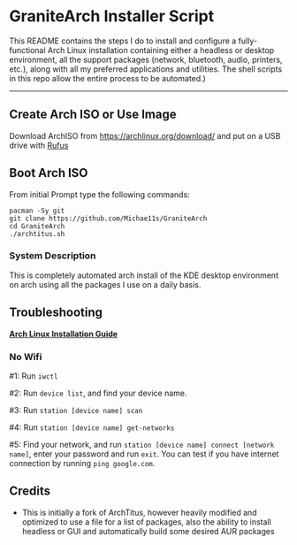 # GraniteArch Installer Script

This README contains the steps I do to install and configure a fully-functional Arch Linux installation containing either a headless or desktop environment, all the support packages (network, bluetooth, audio, printers, etc.), along with all my preferred applications and utilities. The shell scripts in this repo allow the entire process to be automated.)

---
## Create Arch ISO or Use Image

Download ArchISO from <https://archlinux.org/download/> and put on a USB drive with [Rufus](https://rufus.ie/en/)

## Boot Arch ISO

From initial Prompt type the following commands:

```
pacman -Sy git
git clone https://github.com/Michae11s/GraniteArch
cd GraniteArch
./archtitus.sh
```

### System Description
This is completely automated arch install of the KDE desktop environment on arch using all the packages I use on a daily basis. 

## Troubleshooting

__[Arch Linux Installation Guide](https://github.com/rickellis/Arch-Linux-Install-Guide)__

### No Wifi

#1: Run `iwctl`

#2: Run `device list`, and find your device name.

#3: Run `station [device name] scan`

#4: Run `station [device name] get-networks`

#5: Find your network, and run `station [device name] connect [network name]`, enter your password and run `exit`. You can test if you have internet connection by running `ping google.com`. 

## Credits

- This is initially a fork of ArchTitus, however heavily modified and optimized to use a file for a list of packages, also the ability to install headless or GUI and automatically build some desired AUR packages
